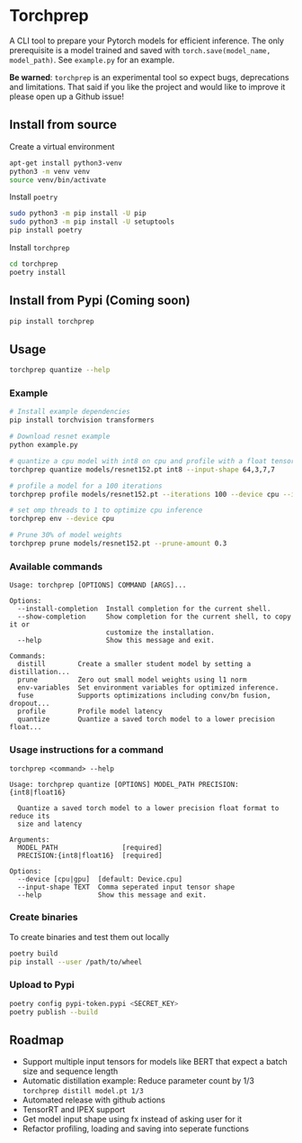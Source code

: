# Torchprep

A CLI tool to prepare your Pytorch models for efficient inference. The only prerequisite is a model trained and saved with `torch.save(model_name, model_path)`. See `example.py` for an example.

**Be warned**: `torchprep` is an experimental tool so expect bugs, deprecations and limitations. That said if you like the project and would like to improve it please open up a Github issue!

## Install from source

Create a virtual environment 

```sh
apt-get install python3-venv
python3 -m venv venv
source venv/bin/activate
```

Install `poetry`

```sh
sudo python3 -m pip install -U pip
sudo python3 -m pip install -U setuptools
pip install poetry
```

Install `torchprep`

```sh
cd torchprep
poetry install
```

## Install from Pypi (Coming soon)

```sh
pip install torchprep
```

## Usage

```sh
torchprep quantize --help
```

### Example

```sh
# Install example dependencies
pip install torchvision transformers

# Download resnet example
python example.py

# quantize a cpu model with int8 on cpu and profile with a float tensor of shape [64,3,7,7]
torchprep quantize models/resnet152.pt int8 --input-shape 64,3,7,7

# profile a model for a 100 iterations
torchprep profile models/resnet152.pt --iterations 100 --device cpu --input-shape 64,3,7,7

# set omp threads to 1 to optimize cpu inference
torchprep env --device cpu

# Prune 30% of model weights
torchprep prune models/resnet152.pt --prune-amount 0.3
```


### Available commands


```
Usage: torchprep [OPTIONS] COMMAND [ARGS]...

Options:
  --install-completion  Install completion for the current shell.
  --show-completion     Show completion for the current shell, to copy it or
                        customize the installation.
  --help                Show this message and exit.

Commands:
  distill        Create a smaller student model by setting a distillation...
  prune          Zero out small model weights using l1 norm
  env-variables  Set environment variables for optimized inference.
  fuse           Supports optimizations including conv/bn fusion, dropout...
  profile        Profile model latency 
  quantize       Quantize a saved torch model to a lower precision float...
```

### Usage instructions for a command

`torchprep <command> --help`

```
Usage: torchprep quantize [OPTIONS] MODEL_PATH PRECISION:{int8|float16}

  Quantize a saved torch model to a lower precision float format to reduce its
  size and latency

Arguments:
  MODEL_PATH                [required]
  PRECISION:{int8|float16}  [required]

Options:
  --device [cpu|gpu]  [default: Device.cpu]
  --input-shape TEXT  Comma seperated input tensor shape
  --help              Show this message and exit.
```

### Create binaries

To create binaries and test them out locally

```sh
poetry build
pip install --user /path/to/wheel
```

### Upload to Pypi

```sh
poetry config pypi-token.pypi <SECRET_KEY>
poetry publish --build
```

## Roadmap
* Support multiple input tensors for models like BERT that expect a batch size and sequence length
* Automatic distillation example: Reduce parameter count by 1/3 `torchprep distill model.pt 1/3`
* Automated release with github actions
* TensorRT and IPEX support
* Get model input shape using fx instead of asking user for it
* Refactor profiling, loading and saving into seperate functions
